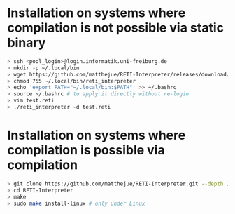# Installation on systems where compilation is not possible via static binary
```bash
> ssh <pool_login>@login.informatik.uni-freiburg.de
> mkdir -p ~/.local/bin
> wget https://github.com/matthejue/RETI-Interpreter/releases/download/v1.0.0-beta/reti_interpreter -P ~/.local/bin
> chmod 755 ~/.local/bin/reti_interpreter
> echo 'export PATH="~/.local/bin:$PATH"' >> ~/.bashrc
> source ~/.bashrc # to apply it directly without re-login
> vim test.reti
> ./reti_interpreter -d test.reti
```

# Installation on systems where compilation is possible via compilation
```bash
> git clone https://github.com/matthejue/RETI-Interpreter.git --depth 1
> cd RETI-Interpreter
> make
> sudo make install-linux # only under Linux
```
